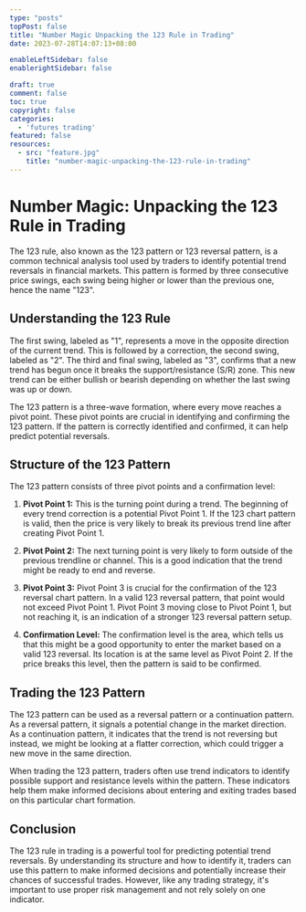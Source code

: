 ```yaml
---
type: "posts"
topPost: false
title: "Number Magic Unpacking the 123 Rule in Trading"
date: 2023-07-28T14:07:13+08:00

enableLeftSidebar: false
enablerightSidebar: false

draft: true
comment: false
toc: true
copyright: false
categories: 
  - 'futures trading'
featured: false
resources: 
  - src: "feature.jpg"
    title: "number-magic-unpacking-the-123-rule-in-trading"
---
```


# Number Magic: Unpacking the 123 Rule in Trading

The 123 rule, also known as the 123 pattern or 123 reversal pattern, is a common technical analysis tool used by traders to identify potential trend reversals in financial markets. This pattern is formed by three consecutive price swings, each swing being higher or lower than the previous one, hence the name "123".

## Understanding the 123 Rule

The first swing, labeled as "1", represents a move in the opposite direction of the current trend. This is followed by a correction, the second swing, labeled as "2". The third and final swing, labeled as "3", confirms that a new trend has begun once it breaks the support/resistance (S/R) zone. This new trend can be either bullish or bearish depending on whether the last swing was up or down.

The 123 pattern is a three-wave formation, where every move reaches a pivot point. These pivot points are crucial in identifying and confirming the 123 pattern. If the pattern is correctly identified and confirmed, it can help predict potential reversals.

## Structure of the 123 Pattern

The 123 pattern consists of three pivot points and a confirmation level:

1. **Pivot Point 1:** This is the turning point during a trend. The beginning of every trend correction is a potential Pivot Point 1. If the 123 chart pattern is valid, then the price is very likely to break its previous trend line after creating Pivot Point 1.

2. **Pivot Point 2:** The next turning point is very likely to form outside of the previous trendline or channel. This is a good indication that the trend might be ready to end and reverse.

3. **Pivot Point 3:** Pivot Point 3 is crucial for the confirmation of the 123 reversal chart pattern. In a valid 123 reversal pattern, that point would not exceed Pivot Point 1. Pivot Point 3 moving close to Pivot Point 1, but not reaching it, is an indication of a stronger 123 reversal pattern setup.

4. **Confirmation Level:** The confirmation level is the area, which tells us that this might be a good opportunity to enter the market based on a valid 123 reversal. Its location is at the same level as Pivot Point 2. If the price breaks this level, then the pattern is said to be confirmed.

## Trading the 123 Pattern

The 123 pattern can be used as a reversal pattern or a continuation pattern. As a reversal pattern, it signals a potential change in the market direction. As a continuation pattern, it indicates that the trend is not reversing but instead, we might be looking at a flatter correction, which could trigger a new move in the same direction.

When trading the 123 pattern, traders often use trend indicators to identify possible support and resistance levels within the pattern. These indicators help them make informed decisions about entering and exiting trades based on this particular chart formation.

## Conclusion

The 123 rule in trading is a powerful tool for predicting potential trend reversals. By understanding its structure and how to identify it, traders can use this pattern to make informed decisions and potentially increase their chances of successful trades. However, like any trading strategy, it's important to use proper risk management and not rely solely on one indicator.

